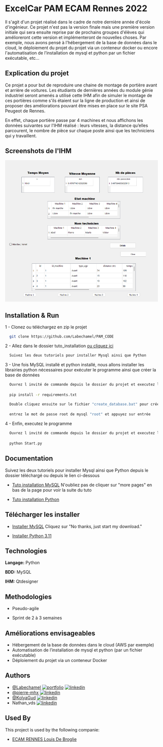 
# ExcelCar PAM ECAM Rennes 2022

Il s'agit d'un projet réalisé dans le cadre de notre dernière année d'école d'ingénieur. Ce projet n'est pas la version finale mais une première version initiale qui sera ensuite reprise par de prochains groupes d'élèves qui amélioreront cette version et implémenteront de nouvelles choses. Par exemple, nous avons pensé à l'hébergement de la base de données dans le cloud, le déploiement du projet du projet via un conteneur docker ou encore l'automatisation de l’installation de mysql et python par un fichier exécutable, etc…


## Explication du projet
Ce projet a pour but de reproduire une chaine de montage de portière avant et arrière de voitures. Les étudiants de dernières années du module génie industriel seront amenés a utilisé cette IHM afin de simuler le montage de ces portières comme s'ils étaient sur la ligne de production et ainsi de proposer des améliorations pouvant être mises en place sur le site PSA Peugeot de Rennes.

En effet, chaque portière passe par 4 machines et nous affichons les données suivantes sur l'IHM réalisé : leurs vitesses, la distance qu’elles parcourent, le nombre de pièce sur chaque poste ainsi que les techniciens qui y travaillent. 


## Screenshots de l'IHM

![App Screenshot](https://raw.githubusercontent.com/Labechamel/PAM_CODE/master/screenshot/ihm.png)


## Installation & Run

1 - Clonez ou téléchargez en zip le projet

```bash
  git clone https://github.com/Labechamel/PAM_CODE
```

2 - Allez dans le dossier tuto_installation [ou cliquez ici](https://github.com/Labechamel/PAM_CODE/tree/master/Tutoriel)

```bash
  Suivez les deux tutoriels pour installer Mysql ainsi que Python 
```

3 - Une fois MySQL installé et python installé, nous allons installer les librairies python nécessaires pour exécuter le programme ainsi que créer la base de données

```bash
  Ouvrez l invité de commande depuis le dossier du projet et executez la commande ci-dessous :

  pip install -r requirements.txt
```

```bash
  Double cliquez ensuite sur le fichier "create_database.bat" pour créer la base de données

  entrez le mot de passe root de mysql "root" et appuyez sur entrée
```


4 - Enfin, executez le programme

```bash
  Ouvrez l invité de commande depuis le dossier du projet et executez la commande ci-dessous :

  python Start.py
```

## Documentation

Suivez les deux tutoriels pour installer Mysql ainsi que Python depuis le dossier téléchargé ou depuis le lien ci-dessous

- [Tuto installation MySQL](https://github.com/Labechamel/PAM_CODE/blob/master/Tutoriel/Guide%20d'installation%20MySQL%20Windows%20Version%20Finale.pdf)
N'oubliez pas de cliquer sur "more pages" en bas de la page pour voir la suite du tuto

- [Tuto installation Python](https://github.com/Labechamel/PAM_CODE/blob/master/Tutoriel/Guide%20d'installation%20python%203.11.pdf)

## Télécharger les installer

- [Installer MySQL](https://dev.mysql.com/downloads/file/?id=514518/get/Downloads/MySQLInstaller/mysql-installer-community-8.0.31.0.msi)
  Cliquez sur "No thanks, just start my download."

- [Installer Python 3.11](https://www.python.org/ftp/python/3.11.1/python-3.11.1-amd64.exe)


## Technologies

**Langage:** Python

**BDD:** MySQL

**IHM:** Qtdesigner

## Methodologies 

- Pseudo-agile 

- Sprint de 2 à 3 semaines


## Améliorations envisageables

- Hébergement de la base de données dans le cloud (AWS par exemple)
- Automatisation de l’installation de mysql et python (par un fichier exécutable)
- Déploiement du projet via un conteneur Docker



## Authors

- [@Labechamel](https://github.com/Labechamel)
[![portfolio](https://img.shields.io/badge/my_portfolio-000?style=for-the-badge&logo=ko-fi&logoColor=white)](https://simonbechu.me/)
[![linkedin](https://img.shields.io/badge/linkedin-0A66C2?style=for-the-badge&logo=linkedin&logoColor=white)](https://www.linkedin.com/in/bechu-simon/)
- [@pierre-mhx](https://github.com/pierre-mhx)
[![linkedin](https://img.shields.io/badge/linkedin-0A66C2?style=for-the-badge&logo=linkedin&logoColor=white)](https://www.linkedin.com/in/pierremahieux-sales/)
- [@KolyaGud](https://github.com/KolyaGud)
[![linkedin](https://img.shields.io/badge/linkedin-0A66C2?style=for-the-badge&logo=linkedin&logoColor=white)](https://www.linkedin.com/in/kolya-gudenkauf-6807b5195/)
- Nathan_vds
[![linkedin](https://img.shields.io/badge/linkedin-0A66C2?style=for-the-badge&logo=linkedin&logoColor=white)](https://www.linkedin.com/in/nathan-vanderschelden-35ab54173/)
## Used By

This project is used by the following companie:

- [ECAM RENNES Louis De Broglie](https://www.ecam-rennes.fr/)

